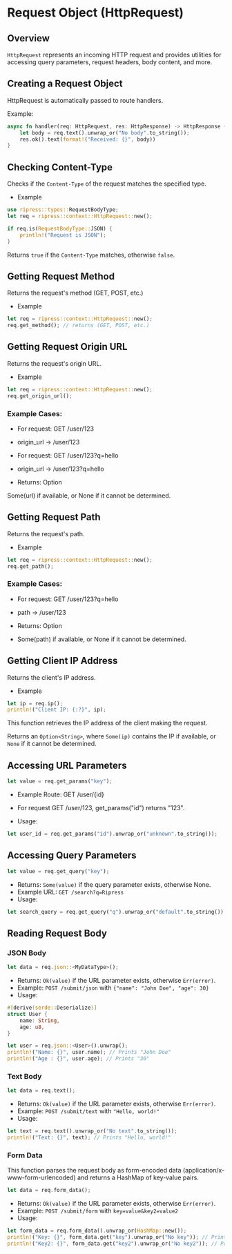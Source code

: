 # Request Object (HttpRequest)

## Overview

`HttpRequest` represents an incoming HTTP request and provides utilities for accessing query parameters, request headers, body content, and more.

## Creating a Request Object

HttpRequest is automatically passed to route handlers.

Example:

```rust
async fn handler(req: HttpRequest, res: HttpResponse) -> HttpResponse {
    let body = req.text().unwrap_or("No body".to_string());
    res.ok().text(format!("Received: {}", body))
}
```

## Checking Content-Type

Checks if the `Content-Type` of the request matches the specified type.

- Example

```rust
use ripress::types::RequestBodyType;
let req = ripress::context::HttpRequest::new();

if req.is(RequestBodyType::JSON) {
    println!("Request is JSON");
}
```

Returns `true` if the `Content-Type` matches, otherwise `false`.

## Getting Request Method

Returns the request's method (GET, POST, etc.)

- Example

```rust
let req = ripress::context::HttpRequest::new();
req.get_method(); // returns (GET, POST, etc.)
```

## Getting Request Origin URL

Returns the request's origin URL.

- Example

```rust
let req = ripress::context::HttpRequest::new();
req.get_origin_url();
```

### Example Cases:

- For request: GET /user/123
- origin_url → /user/123

- For request: GET /user/123?q=hello
- origin_url → /user/123?q=hello

- Returns: Option<String>

Some(url) if available, or None if it cannot be determined.

## Getting Request Path

Returns the request's path.

- Example

```rust
let req = ripress::context::HttpRequest::new();
req.get_path();
```

### Example Cases:

- For request: GET /user/123?q=hello
- path → /user/123

- Returns: Option<String>

- Some(path) if available, or None if it cannot be determined.

## Getting Client IP Address

Returns the client's IP address.

- Example

```rust
let ip = req.ip();
println!("Client IP: {:?}", ip);
```

This function retrieves the IP address of the client making the request.

Returns an `Option<String>`, where `Some(ip)` contains the IP if available, or `None` if it cannot be determined.

## Accessing URL Parameters

```rust
let value = req.get_params("key");
```

- Example Route: GET /user/{id}
- For request GET /user/123, get_params("id") returns "123".

- Usage:

```rust
let user_id = req.get_params("id").unwrap_or("unknown".to_string());
```

## Accessing Query Parameters

```rust
let value = req.get_query("key");
```

- Returns: `Some(value)` if the query parameter exists, otherwise None.
- Example URL: `GET /search?q=Ripress`
- Usage:

```rust
let search_query = req.get_query("q").unwrap_or("default".to_string());
```

## Reading Request Body

### JSON Body

```rust
let data = req.json::<MyDataType>();
```

- Returns: `Ok(value)` if the URL parameter exists, otherwise `Err(error)`.
- Example: `POST /submit/json` with `{"name": "John Doe", "age": 30}`
- Usage:

```rust
#[derive(serde::Deserialize)]
struct User {
    name: String,
    age: u8,
}

let user = req.json::<User>().unwrap();
println!("Name: {}", user.name); // Prints "John Doe"
println!("Age : {}", user.age); // Prints "30"
```

### Text Body

```rust
let data = req.text();
```

- Returns: `Ok(value)` if the URL parameter exists, otherwise `Err(error)`.
- Example: `POST /submit/text` with `"Hello, world!"`
- Usage:

```rust
let text = req.text().unwrap_or("No text".to_string());
println!("Text: {}", text); // Prints "Hello, world!"
```

### Form Data

This function parses the request body as form-encoded data (application/x-www-form-urlencoded) and returns a HashMap of key-value pairs.

```rust
let data = req.form_data();
```

- Returns: `Ok(value)` if the URL parameter exists, otherwise `Err(error)`.
- Example: `POST /submit/form` with `key=value&key2=value2`
- Usage:

```rust
let form_data = req.form_data().unwrap_or(HashMap::new());
println!("Key: {}", form_data.get("key").unwrap_or("No key")); // Prints "value"
println!("Key2: {}", form_data.get("key2").unwrap_or("No key2")); // Prints "value2"
```
